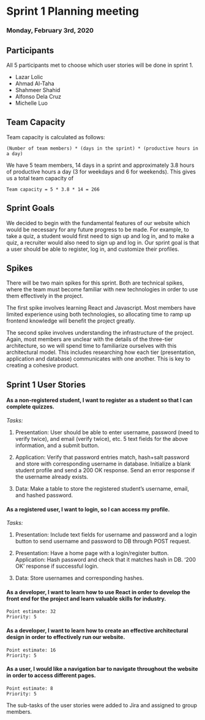 # Sprint 1 Planning meeting

### Monday, February 3rd, 2020

## Participants

All 5 participants met to choose which user stories will be done in sprint 1. 

- Lazar Lolic
- Ahmad Al-Taha
- Shahmeer Shahid
- Alfonso Dela Cruz
- Michelle Luo

## Team Capacity

Team capacity is calculated as follows: 

    (Number of team members) * (days in the sprint) * (productive hours in a day)

We have 5 team members, 14 days in a sprint and approximately 3.8 hours of productive hours a day (3 for weekdays and 6 for weekends).
This gives us a total team capacity of 
    
    Team capacity = 5 * 3.8 * 14 = 266

## Sprint Goals

We decided to begin with the fundamental features of our website which would be necessary for any future progress to be made. For example, to take a quiz, a student would first need to sign up and log in, and to make a quiz, a recruiter would also need to sign up and log in. Our sprint goal is that a user should be able to register, log in, and customize their profiles.

## Spikes

There will be two main spikes for this sprint. Both are technical spikes, where the team must become familiar with new technologies in order to use them effectively in the project. 

The first spike involves learning React and Javascript. Most members have limited experience using both technologies, so allocating time to ramp up frontend knowledge will benefit the project greatly.

The second spike involves understanding the infrastructure of the project. Again, most members are unclear with the details of the three-tier architecture, so we will spend time to familiarize ourselves with this architectural model. This includes researching how each tier (presentation, application and database) communicates with one another. This is key to creating a cohesive product.

## Sprint 1 User Stories

#### As a non-registered student, I want to register as a student so that I can complete quizzes.

_Tasks:_

1. Presentation: User should be able to enter username, password (need to verify twice), and email (verify twice), etc. 5 text fields for the above information, and a submit button.

2. Application: Verify that password entries match, hash+salt password and store with corresponding username in database. Initialize a blank student profile and send a 200 OK response. Send an error response if the username already exists.
   
3. Data: Make a table to store the registered student’s username, email, and hashed password.

#### As a registered user, I want to login, so I can access my profile.

_Tasks:_

1. Presentation: Include text fields for username and password and a login button to send username and password to DB through POST request.

2. Presentation: Have a home page with a login/register button.
Application: Hash password and check that it matches hash in DB. ‘200 OK’ response if successful login.

3. Data: Store usernames and corresponding hashes.

#### As a developer, I want to learn how to use React in order to develop the front end for the project and learn valuable skills for industry. 

    Point estimate: 32
    Priority: 5

#### As a developer, I want to learn how to create an effective architectural design in order to effectively run our website.
	
    Point estimate: 16
	Priority: 5

#### As a user, I would like a navigation bar to navigate throughout the website in order to access different pages.
	
    Point estimate: 8
	Priority: 5


The sub-tasks of the user stories were added to Jira and assigned to group members.

